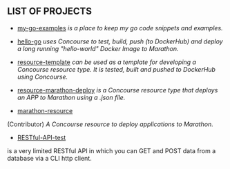 ## LIST OF PROJECTS

* [my-go-examples](https://jeffdecola.github.io/my-go-examples/)
_is a place to keep my go code snippets and examples._

* [hello-go](https://jeffdecola.github.io/hello-go/)
_uses Concourse to test, build, push (to DockerHub) and
deploy a long running "hello-world" Docker Image to Marathon._

* [resource-template](https://jeffdecola.github.io/resource-template/)
_can be used as a template for developing a Concourse resource
type. It is tested, built and pushed to DockerHub using Concourse._

* [resource-marathon-deploy](https://jeffdecola.github.io/resource-marathon-deploy/)
_is a Concourse resource type that deploys an APP to Marathon
using a .json file._

* [marathon-resource](https://github.com/ckaznocha/marathon-resource/)

(Contributor) _A Concourse resource to deploy applications to Marathon._

* [RESTful-API-test](https://jeffdecola.github.io/RESTful-API-test/)

is a very limited RESTful API in which you can GET
and POST data from a database via a CLI http client.
